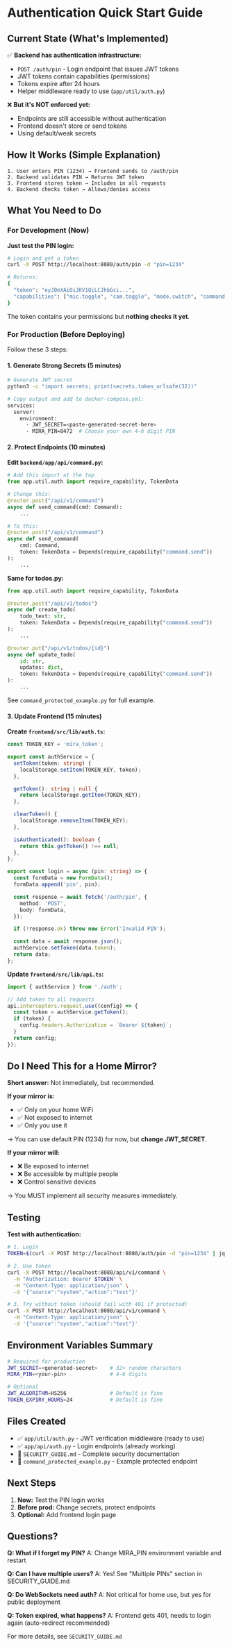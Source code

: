 # Authentication Quick Start Guide

## Current State (What's Implemented)

✅ **Backend has authentication infrastructure:**

- `POST /auth/pin` - Login endpoint that issues JWT tokens
- JWT tokens contain capabilities (permissions)
- Tokens expire after 24 hours
- Helper middleware ready to use (`app/util/auth.py`)

❌ **But it's NOT enforced yet:**

- Endpoints are still accessible without authentication
- Frontend doesn't store or send tokens
- Using default/weak secrets

## How It Works (Simple Explanation)

```
1. User enters PIN (1234) → Frontend sends to /auth/pin
2. Backend validates PIN → Returns JWT token
3. Frontend stores token → Includes in all requests
4. Backend checks token → Allows/denies access
```

## What You Need to Do

### For Development (Now)

**Just test the PIN login:**

```bash
# Login and get a token
curl -X POST http://localhost:8080/auth/pin -d "pin=1234"

# Returns:
{
  "token": "eyJ0eXAiOiJKV1QiLCJhbGci...",
  "capabilities": ["mic.toggle", "cam.toggle", "mode.switch", "command.send"]
}
```

The token contains your permissions but **nothing checks it yet**.

### For Production (Before Deploying)

Follow these 3 steps:

#### 1. Generate Strong Secrets (5 minutes)

```bash
# Generate JWT secret
python3 -c "import secrets; print(secrets.token_urlsafe(32))"

# Copy output and add to docker-compose.yml:
services:
  server:
    environment:
      - JWT_SECRET=<paste-generated-secret-here>
      - MIRA_PIN=8472  # Choose your own 4-6 digit PIN
```

#### 2. Protect Endpoints (10 minutes)

**Edit `backend/app/api/command.py`:**

```python
# Add this import at the top
from app.util.auth import require_capability, TokenData

# Change this:
@router.post("/api/v1/command")
async def send_command(cmd: Command):
    ...

# To this:
@router.post("/api/v1/command")
async def send_command(
    cmd: Command,
    token: TokenData = Depends(require_capability("command.send"))
):
    ...
```

**Same for todos.py:**

```python
from app.util.auth import require_capability, TokenData

@router.post("/api/v1/todos")
async def create_todo(
    todo_text: str,
    token: TokenData = Depends(require_capability("command.send"))
):
    ...

@router.put("/api/v1/todos/{id}")
async def update_todo(
    id: str,
    updates: dict,
    token: TokenData = Depends(require_capability("command.send"))
):
    ...
```

See `command_protected_example.py` for full example.

#### 3. Update Frontend (15 minutes)

**Create `frontend/src/lib/auth.ts`:**

```typescript
const TOKEN_KEY = 'mira_token';

export const authService = {
  setToken(token: string) {
    localStorage.setItem(TOKEN_KEY, token);
  },

  getToken(): string | null {
    return localStorage.getItem(TOKEN_KEY);
  },

  clearToken() {
    localStorage.removeItem(TOKEN_KEY);
  },

  isAuthenticated(): boolean {
    return this.getToken() !== null;
  },
};

export const login = async (pin: string) => {
  const formData = new FormData();
  formData.append('pin', pin);

  const response = await fetch('/auth/pin', {
    method: 'POST',
    body: formData,
  });

  if (!response.ok) throw new Error('Invalid PIN');

  const data = await response.json();
  authService.setToken(data.token);
  return data;
};
```

**Update `frontend/src/lib/api.ts`:**

```typescript
import { authService } from './auth';

// Add token to all requests
api.interceptors.request.use((config) => {
  const token = authService.getToken();
  if (token) {
    config.headers.Authorization = `Bearer ${token}`;
  }
  return config;
});
```

## Do I Need This for a Home Mirror?

**Short answer:** Not immediately, but recommended.

**If your mirror is:**

- ✅ Only on your home WiFi
- ✅ Not exposed to internet
- ✅ Only you use it

→ You can use default PIN (1234) for now, but **change JWT_SECRET**.

**If your mirror will:**

- ❌ Be exposed to internet
- ❌ Be accessible by multiple people
- ❌ Control sensitive devices

→ You MUST implement all security measures immediately.

## Testing

**Test with authentication:**

```bash
# 1. Login
TOKEN=$(curl -X POST http://localhost:8080/auth/pin -d "pin=1234" | jq -r .token)

# 2. Use token
curl -X POST http://localhost:8080/api/v1/command \
  -H "Authorization: Bearer $TOKEN" \
  -H "Content-Type: application/json" \
  -d '{"source":"system","action":"test"}'

# 3. Try without token (should fail with 401 if protected)
curl -X POST http://localhost:8080/api/v1/command \
  -H "Content-Type: application/json" \
  -d '{"source":"system","action":"test"}'
```

## Environment Variables Summary

```bash
# Required for production
JWT_SECRET=<generated-secret>    # 32+ random characters
MIRA_PIN=<your-pin>              # 4-6 digits

# Optional
JWT_ALGORITHM=HS256              # Default is fine
TOKEN_EXPIRY_HOURS=24            # Default is fine
```

## Files Created

- ✅ `app/util/auth.py` - JWT verification middleware (ready to use)
- ✅ `app/api/auth.py` - Login endpoints (already working)
- 📖 `SECURITY_GUIDE.md` - Complete security documentation
- 📖 `command_protected_example.py` - Example protected endpoint

## Next Steps

1. **Now:** Test the PIN login works
2. **Before prod:** Change secrets, protect endpoints
3. **Optional:** Add frontend login page

## Questions?

**Q: What if I forget my PIN?**
A: Change MIRA_PIN environment variable and restart

**Q: Can I have multiple users?**
A: Yes! See "Multiple PINs" section in SECURITY_GUIDE.md

**Q: Do WebSockets need auth?**
A: Not critical for home use, but yes for public deployment

**Q: Token expired, what happens?**
A: Frontend gets 401, needs to login again (auto-redirect recommended)

For more details, see `SECURITY_GUIDE.md`
